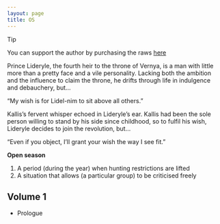 ```yaml
---
layout: page
title: OS
---
```


> [!TIP]
> You can support the author by purchasing the raws [here](https://ridibooks.com/books/297027387)

Prince Lideryle, the fourth heir to the throne of Vernya, is a man with little more than a pretty face and a vile personality.
Lacking both the ambition and the influence to claim the throne, he drifts through life in indulgence and debauchery, but…


“My wish is for Lidel-nim to sit above all others.”


Kallis’s fervent whisper echoed in Lideryle’s ear.
Kallis had been the sole person willing to stand by his side since childhood, so to fulfil his wish, Lideryle decides to join the revolution, but…

“Even if you object, I’ll grant your wish the way I see fit.”


**Open season**


1. A period (during the year) when hunting restrictions are lifted
3. A situation that allows (a particular group) to be criticised freely

## Volume 1

- Prologue
